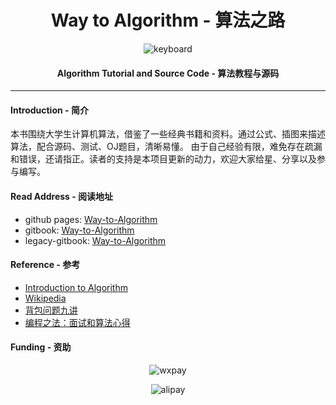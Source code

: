 <h1 align="center">Way to Algorithm - 算法之路</h1>

<p align="center">
<img src="https://raw.githubusercontent.com/linrongbin16/Way-to-Algorithm/master/docs/res/keyboard.jpg" alt="keyboard">
</p>

<h4 align="center">Algorithm Tutorial and Source Code - 算法教程与源码</h4>

--------

#### Introduction - 简介

本书围绕大学生计算机算法，借鉴了一些经典书籍和资料。通过公式、插图来描述算法，配合源码、测试、OJ题目，清晰易懂。
由于自己经验有限，难免存在疏漏和错误，还请指正。读者的支持是本项目更新的动力，欢迎大家给星、分享以及参与编写。

#### Read Address - 阅读地址

* github pages: [Way-to-Algorithm](https://linrongbin16.github.io/Way-to-Algorithm/)
* gitbook: [Way-to-Algorithm](https://linrongbin16.gitbook.io/gitbook-way-to-algorithm/)
* legacy-gitbook: [Way-to-Algorithm](https://linrongbin16.gitbooks.io/way-to-algorithm/content/)

#### Reference - 参考

* [Introduction to Algorithm](https://mcdtu.files.wordpress.com/2017/03/introduction-to-algorithms-3rd-edition-sep-2010.pdf)
* [Wikipedia](https://www.wikipedia.org/)
* [背包问题九讲](https://www.kancloud.cn/kancloud/pack/70124)
* [编程之法：面试和算法心得](https://github.com/julycoding/The-Art-Of-Programming-By-July)

#### Funding - 资助

<p align="center">
<img src="https://raw.githubusercontent.com/linrongbin16/Way-to-Algorithm/master/docs/res/wxpay.jpg" alt="wxpay">
</p>
<p align="center">
<img src="https://raw.githubusercontent.com/linrongbin16/Way-to-Algorithm/master/docs/res/alipay.jpg" alt="alipay">
</p>
